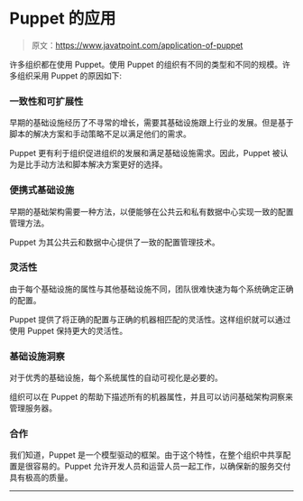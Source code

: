 # Puppet 的应用

> 原文：<https://www.javatpoint.com/application-of-puppet>

许多组织都在使用 Puppet。使用 Puppet 的组织有不同的类型和不同的规模。许多组织采用 Puppet 的原因如下:

### 一致性和可扩展性

早期的基础设施经历了不寻常的增长，需要其基础设施跟上行业的发展。但是基于脚本的解决方案和手动策略不足以满足他们的需求。

Puppet 更有利于组织促进组织的发展和满足基础设施需求。因此，Puppet 被认为是比手动方法和脚本解决方案更好的选择。

### 便携式基础设施

早期的基础架构需要一种方法，以便能够在公共云和私有数据中心实现一致的配置管理方法。

Puppet 为其公共云和数据中心提供了一致的配置管理技术。

### 灵活性

由于每个基础设施的属性与其他基础设施不同，团队很难快速为每个系统确定正确的配置。

Puppet 提供了将正确的配置与正确的机器相匹配的灵活性。这样组织就可以通过使用 Puppet 保持更大的灵活性。

### 基础设施洞察

对于优秀的基础设施，每个系统属性的自动可视化是必要的。

组织可以在 Puppet 的帮助下描述所有的机器属性，并且可以访问基础架构洞察来管理服务器。

### 合作

我们知道，Puppet 是一个模型驱动的框架。由于这个特性，在整个组织中共享配置是很容易的。Puppet 允许开发人员和运营人员一起工作，以确保新的服务交付具有极高的质量。

* * *